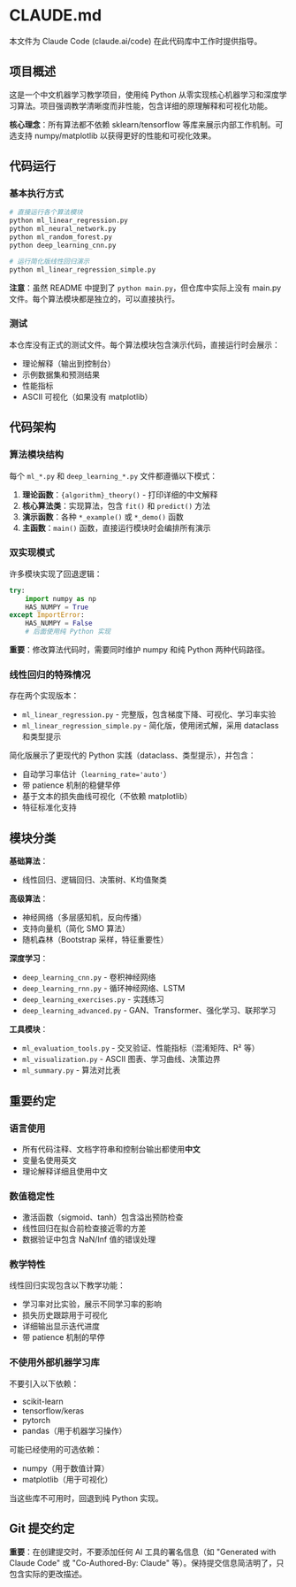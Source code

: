 # CLAUDE.md

本文件为 Claude Code (claude.ai/code) 在此代码库中工作时提供指导。

## 项目概述

这是一个中文机器学习教学项目，使用纯 Python 从零实现核心机器学习和深度学习算法。项目强调教学清晰度而非性能，包含详细的原理解释和可视化功能。

**核心理念**：所有算法都不依赖 sklearn/tensorflow 等库来展示内部工作机制。可选支持 numpy/matplotlib 以获得更好的性能和可视化效果。

## 代码运行

### 基本执行方式

```bash
# 直接运行各个算法模块
python ml_linear_regression.py
python ml_neural_network.py
python ml_random_forest.py
python deep_learning_cnn.py

# 运行简化版线性回归演示
python ml_linear_regression_simple.py
```

**注意**：虽然 README 中提到了 `python main.py`，但仓库中实际上没有 main.py 文件。每个算法模块都是独立的，可以直接执行。

### 测试

本仓库没有正式的测试文件。每个算法模块包含演示代码，直接运行时会展示：
- 理论解释（输出到控制台）
- 示例数据集和预测结果
- 性能指标
- ASCII 可视化（如果没有 matplotlib）

## 代码架构

### 算法模块结构

每个 `ml_*.py` 和 `deep_learning_*.py` 文件都遵循以下模式：

1. **理论函数**：`{algorithm}_theory()` - 打印详细的中文解释
2. **核心算法类**：实现算法，包含 `fit()` 和 `predict()` 方法
3. **演示函数**：各种 `*_example()` 或 `*_demo()` 函数
4. **主函数**：`main()` 函数，直接运行模块时会编排所有演示

### 双实现模式

许多模块实现了回退逻辑：

```python
try:
    import numpy as np
    HAS_NUMPY = True
except ImportError:
    HAS_NUMPY = False
    # 后面使用纯 Python 实现
```

**重要**：修改算法代码时，需要同时维护 numpy 和纯 Python 两种代码路径。

### 线性回归的特殊情况

存在两个实现版本：
- `ml_linear_regression.py` - 完整版，包含梯度下降、可视化、学习率实验
- `ml_linear_regression_simple.py` - 简化版，使用闭式解，采用 dataclass 和类型提示

简化版展示了更现代的 Python 实践（dataclass、类型提示），并包含：
- 自动学习率估计（`learning_rate='auto'`）
- 带 patience 机制的稳健早停
- 基于文本的损失曲线可视化（不依赖 matplotlib）
- 特征标准化支持

## 模块分类

**基础算法**：
- 线性回归、逻辑回归、决策树、K均值聚类

**高级算法**：
- 神经网络（多层感知机，反向传播）
- 支持向量机（简化 SMO 算法）
- 随机森林（Bootstrap 采样，特征重要性）

**深度学习**：
- `deep_learning_cnn.py` - 卷积神经网络
- `deep_learning_rnn.py` - 循环神经网络、LSTM
- `deep_learning_exercises.py` - 实践练习
- `deep_learning_advanced.py` - GAN、Transformer、强化学习、联邦学习

**工具模块**：
- `ml_evaluation_tools.py` - 交叉验证、性能指标（混淆矩阵、R² 等）
- `ml_visualization.py` - ASCII 图表、学习曲线、决策边界
- `ml_summary.py` - 算法对比表

## 重要约定

### 语言使用
- 所有代码注释、文档字符串和控制台输出都使用**中文**
- 变量名使用英文
- 理论解释详细且使用中文

### 数值稳定性
- 激活函数（sigmoid、tanh）包含溢出预防检查
- 线性回归在拟合前检查接近零的方差
- 数据验证中包含 NaN/Inf 值的错误处理

### 教学特性
线性回归实现包含以下教学功能：
- 学习率对比实验，展示不同学习率的影响
- 损失历史跟踪用于可视化
- 详细输出显示迭代进度
- 带 patience 机制的早停

### 不使用外部机器学习库
不要引入以下依赖：
- scikit-learn
- tensorflow/keras
- pytorch
- pandas（用于机器学习操作）

可能已经使用的可选依赖：
- numpy（用于数值计算）
- matplotlib（用于可视化）

当这些库不可用时，回退到纯 Python 实现。

## Git 提交约定

**重要**：在创建提交时，不要添加任何 AI 工具的署名信息（如 "Generated with Claude Code" 或 "Co-Authored-By: Claude" 等）。保持提交信息简洁明了，只包含实际的更改描述。
